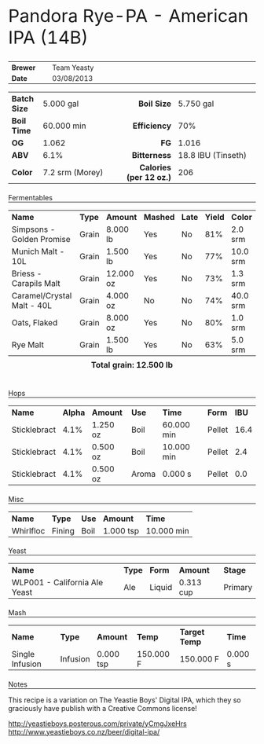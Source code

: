 <html><head><style type="text/css">ul { list-style-type:circle; }caption {     caption-side:bottom;     text-align: right;}h1 { 	font-size:36px;	font-weight:bold;	text-align:left;}h2{	font-size:18px;	font-weight:bold;	text-align:left;	border-bottom-style:solid;}h3{	font-size:14px;   text-align:left;   font-weight:normal;   border-bottom-width:1px;	border-bottom-style:solid;}h4{	font-size:12px;   text-align:left;   font-weight:normal;}img{	position:absolute;	right:0px;	top:0px;	z-index:-1;}#headerdiv{    padding-bottom:30px;}#header{	border-collapse:collapse;	width:100%;	empty-cells:hide;}#header td {	border: 0px solid white;	padding: 3px 7px 2px 7px;    empty-cells:hide;}#header td.label{    width:10%;    font-size:14px;	font-weight:bold;	text-align:left;}#header td.value{	width:60%;    font-size:14px;	font-weight:normal;	text-align:left;}#header caption{    font-size:36px;    caption-side:top;     text-align: left;}#title{	border-collapse:collapse;	width:100%;	empty-cells:hide;}#title td, #title th{	border: 0px solid white;	padding: 3px 7px 2px 7px;	empty-cells:show;}#title td.left{	width:10%;	font-weight:bold;	text-align:left;}#title td.value{	width:30%;	font-weight:normal;	text-align:left;}#title td.right{	width:20%;	font-weight:bold;	text-align:right;}#fermentables{	border-collapse:collapse;	width:100%;	empty-cells:hide;}#fermentables td{	border: 0px solid white;	padding: 3px 7px 2px 7px;	empty-cells:show;}#fermentables th{	border: 0px solid white;   padding: 3px 7px 2px 7px;   font-weight:bold;   text-align:left;   empty-cells:show;}#fermentables caption {    caption-side:bottom;    text-align: center;   font-weight:bold;   padding: 0.5em 0;}#hops{	border-collapse:collapse;	width:100%;	empty-cells:hide;}#hops td{	border: 0px solid white;	padding: 3px 7px 2px 7px;	empty-cells:show;}#hops th{	border: 0px solid white;    padding: 3px 7px 2px 7px;    font-weight:bold;    text-align:left;    empty-cells:show;}#hops caption {     caption-side:bottom;     text-align: center;    font-weight:bold;}#misc{	border-collapse:collapse;	width:100%;	empty-cells:hide;}#misc td{	border: 0px solid white;	padding: 3px 7px 2px 7px;	empty-cells:show;}#misc th{	border: 0px solid white;    padding: 3px 7px 2px 7px;    font-weight:bold;    text-align:left;    empty-cells:show;}#misc caption {     caption-side:bottom;     text-align: center;    font-weight:bold;}#yeast{	border-collapse:collapse;	width:100%;	empty-cells:hide;}#yeast td{	border: 0px solid white;	padding: 3px 7px 2px 7px;	empty-cells:show;}#yeast th{	border: 0px solid white;    padding: 3px 7px 2px 7px;    font-weight:bold;    text-align:left;    empty-cells:show;}#yeast caption {     caption-side:bottom;     text-align: center;    font-weight:bold;}#mash{	border-collapse:collapse;	width:100%;	empty-cells:hide;}#mash td{	border: 0px solid white;	padding: 3px 7px 2px 7px;	empty-cells:show;}#mash th{	border: 0px solid white;   padding: 3px 7px 2px 7px;   font-weight:bold;   text-align:left;   empty-cells:show;}#mash caption {     caption-side:bottom;     text-align: center;    font-weight:bold;}#instruction{    list-style-type:decimal;}#brewnote{	border-collapse:collapse;	width:100%;}#brewnote caption {    caption-side:top;    text-align: center;   font-weight:normal;   padding: 0.5em 0;}#brewnote td, #brewnote th{	border: 0px solid white;   padding: 3px 7px 2px 7px;	empty-cells:show;}#brewnote tr.alt{	color:black;	background-color:#e8e8e8;}#brewnote td.left{	width:20%;	font-weight:normal;	text-align:left;}#brewnote td.value{	width:30%;	font-weight:normal;	text-align:left;}#brewnote td.right{	width:20%;	font-weight:normal;	text-align:left;}</style></head><body><div id="headerdiv"><table id="header"><caption>Pandora Rye-PA - American IPA (14B)</caption><tr><td class="label">Brewer</td><td class="value">Team Yeasty</td></tr><tr><td class="label">Date</td><td class="value ">03/08/2013</td></tr></table><table id="title"><tr><td class="left">Batch Size</td><td class="value">5.000 gal</td><td class="right">Boil Size</td><td class="value">5.750 gal</td></tr><tr><td class="left">Boil Time</td><td class="value">60.000 min</td><td class="right">Efficiency</td><td class="value">70%</td></tr><tr><td class="left">OG</td><td class="value">1.062</td><td class="right">FG</td><td class="value">1.016</td></tr><tr><td class="left">ABV</td><td class="value">6.1%</td><td class="right">Bitterness</td><td class="value">18.8 IBU (Tinseth)</td></tr><tr><td class="left">Color</td><td class="value">7.2 srm (Morey)</td><td class="right">Calories (per 12 oz.)</td><td class="value">206</td></tr></table><h3>Fermentables</h3><table id="fermentables"><caption>Total grain: 12.500 lb</caption><tr><th>Name</th><th>Type</th><th>Amount</th><th>Mashed</th><th>Late</th><th>Yield</th><th>Color</th></tr><tr><td>Simpsons - Golden Promise</td><td>Grain</td><td>8.000 lb</td><td>Yes</td><td>No</td><td>81%</td><td>2.0 srm</td></tr><tr><td>Munich Malt - 10L</td><td>Grain</td><td>1.500 lb</td><td>Yes</td><td>No</td><td>77%</td><td>10.0 srm</td></tr><tr><td>Briess - Carapils Malt</td><td>Grain</td><td>12.000 oz</td><td>Yes</td><td>No</td><td>73%</td><td>1.3 srm</td></tr><tr><td>Caramel/Crystal Malt - 40L</td><td>Grain</td><td>4.000 oz</td><td>No</td><td>No</td><td>74%</td><td>40.0 srm</td></tr><tr><td>Oats, Flaked</td><td>Grain</td><td>8.000 oz</td><td>Yes</td><td>No</td><td>80%</td><td>1.0 srm</td></tr><tr><td>Rye Malt</td><td>Grain</td><td>1.500 lb</td><td>Yes</td><td>No</td><td>63%</td><td>5.0 srm</td></tr></table><h3>Hops</h3><table id="hops"><tr><th>Name</th><th>Alpha</th><th>Amount</th><th>Use</th><th>Time</th><th>Form</th><th>IBU</th></tr><tr><td>Sticklebract</td><td>4.1%</td><td>1.250 oz</td><td>Boil</td><td>60.000 min</td><td>Pellet</td><td>16.4</td></tr></tr><tr><td>Sticklebract</td><td>4.1%</td><td>0.500 oz</td><td>Boil</td><td>10.000 min</td><td>Pellet</td><td>2.4</td></tr></tr><tr><td>Sticklebract</td><td>4.1%</td><td>0.500 oz</td><td>Aroma</td><td>0.000 s</td><td>Pellet</td><td>0.0</td></tr></tr></table><h3>Misc</h3><table id="misc"><tr><th>Name</th><th>Type</th><th>Use</th><th>Amount</th><th>Time</th></tr><td>Whirlfloc</td><td>Fining</td><td>Boil</td><td>1.000 tsp</td><td>10.000 min</td></tr></table><h3>Yeast</h3><table id="yeast"><tr><th>Name</th><th>Type</th><th>Form</th><th>Amount</th><th>Stage</th></tr><tr><td>WLP001 - California Ale Yeast</td><td>Ale</td><td>Liquid</td><td>0.313 cup</td><td>Primary</td></tr></tr></table><h3>Mash</h3><table id="mash"><tr><th>Name</th><th>Type</th><th>Amount</th><th>Temp</th><th>Target Temp</th><th>Time</th></tr><tr><td>Single Infusion</td><td>Infusion</td><td>0.000 tsp</td><td>150.000 F</td><td>150.000 F</td><td>0.000 s</td></tr></table><h3>Notes</h3>This recipe is a variation on The Yeastie Boys' Digital IPA, which they so graciously have publish with a Creative Commons license!

http://yeastieboys.posterous.com/private/yCmgJxeHrs
http://www.yeastieboys.co.nz/beer/digital-ipa/</div></body></html>